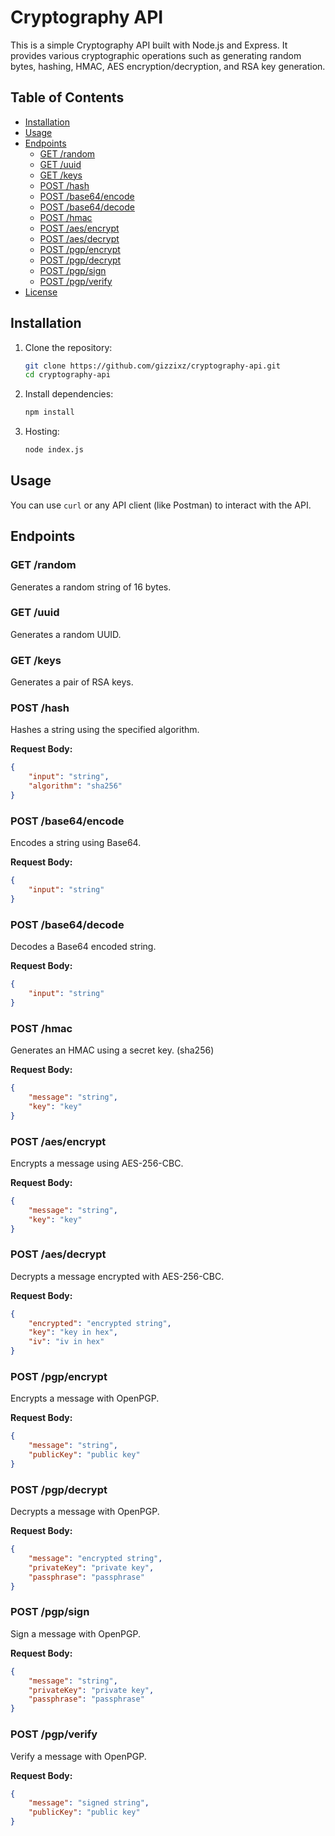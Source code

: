 # Cryptography API

This is a simple Cryptography API built with Node.js and Express. It provides various cryptographic operations such as generating random bytes, hashing, HMAC, AES encryption/decryption, and RSA key generation.

## Table of Contents
- [Installation](#installation)
- [Usage](#usage)
- [Endpoints](#endpoints)
  - [GET /random](#get-random)
  - [GET /uuid](#get-uuid)
  - [GET /keys](#get-keys)
  - [POST /hash](#post-hash)
  - [POST /base64/encode](#post-base64encode)
  - [POST /base64/decode](#post-base64decode)
  - [POST /hmac](#post-hmac)
  - [POST /aes/encrypt](#post-aesencrypt)
  - [POST /aes/decrypt](#post-aesdecrypt)
  - [POST /pgp/encrypt](#post-pgpencrypt)
  - [POST /pgp/decrypt](#post-pgpdecrypt)
  - [POST /pgp/sign](#post-pgpsign)
  - [POST /pgp/verify](#post-pgpverify)
- [License](#license)

## Installation

1. Clone the repository:
    ```sh
    git clone https://github.com/gizzixz/cryptography-api.git
    cd cryptography-api
    ```

2. Install dependencies:
    ```sh
    npm install
    ```

3. Hosting:
    ```sh
    node index.js
    ```

## Usage

You can use `curl` or any API client (like Postman) to interact with the API.

## Endpoints

### GET /random
Generates a random string of 16 bytes.

### GET /uuid
Generates a random UUID.

### GET /keys
Generates a pair of RSA keys.

### POST /hash
Hashes a string using the specified algorithm.

**Request Body:**
```json
{
    "input": "string",
    "algorithm": "sha256"
}
```

### POST /base64/encode
Encodes a string using Base64.

**Request Body:**
```json
{
    "input": "string"
}
```

### POST /base64/decode
Decodes a Base64 encoded string.

**Request Body:**
```json
{
    "input": "string"
}
```

### POST /hmac
Generates an HMAC using a secret key. (sha256)

**Request Body:**
```json
{
    "message": "string",
    "key": "key"
}
```

### POST /aes/encrypt
Encrypts a message using AES-256-CBC.

**Request Body:**
```json
{
    "message": "string",
    "key": "key"
}
```

### POST /aes/decrypt
Decrypts a message encrypted with AES-256-CBC.

**Request Body:**
```json
{
    "encrypted": "encrypted string",
    "key": "key in hex",
    "iv": "iv in hex"
}
```

### POST /pgp/encrypt
Encrypts a message with OpenPGP.

**Request Body:**
```json
{
    "message": "string",
    "publicKey": "public key"
}
```

### POST /pgp/decrypt
Decrypts a message with OpenPGP.

**Request Body:**
```json
{
    "message": "encrypted string",
    "privateKey": "private key",
    "passphrase": "passphrase"
}
```

### POST /pgp/sign
Sign a message with OpenPGP.

**Request Body:**
```json
{
    "message": "string",
    "privateKey": "private key",
    "passphrase": "passphrase"
}
```

### POST /pgp/verify
Verify a message with OpenPGP.

**Request Body:**
```json
{
    "message": "signed string",
    "publicKey": "public key"
}
```